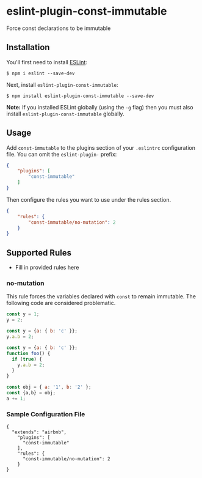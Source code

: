 # eslint-plugin-const-immutable

Force const declarations to be immutable

## Installation

You'll first need to install [ESLint](http://eslint.org):

```
$ npm i eslint --save-dev
```

Next, install `eslint-plugin-const-immutable`:

```
$ npm install eslint-plugin-const-immutable --save-dev
```

**Note:** If you installed ESLint globally (using the `-g` flag) then you must also install `eslint-plugin-const-immutable` globally.

## Usage

Add `const-immutable` to the plugins section of your `.eslintrc` configuration file. You can omit the `eslint-plugin-` prefix:

```json
{
    "plugins": [
        "const-immutable"
    ]
}
```


Then configure the rules you want to use under the rules section.

```json
{
    "rules": {
        "const-immutable/no-mutation": 2
    }
}
```

## Supported Rules

* Fill in provided rules here

### no-mutation

This rule forces the variables declared with `const` to remain immutable. The following code are considered problematic.

```js
const y = 1;
y = 2;
```

```js
const y = {a: { b: 'c' }};
y.a.b = 2;
```

```js
const y = {a: { b: 'c' }};
function foo() {
  if (true) {
    y.a.b = 2;
  }
}
```

```js
const obj = { a: '1', b: '2' };
const {a,b} = obj;
a += 1;
```

### Sample Configuration File
```
{
  "extends": "airbnb",
    "plugins": [
      "const-immutable"
    ],
    "rules": {
      "const-immutable/no-mutation": 2
    }
}
```


